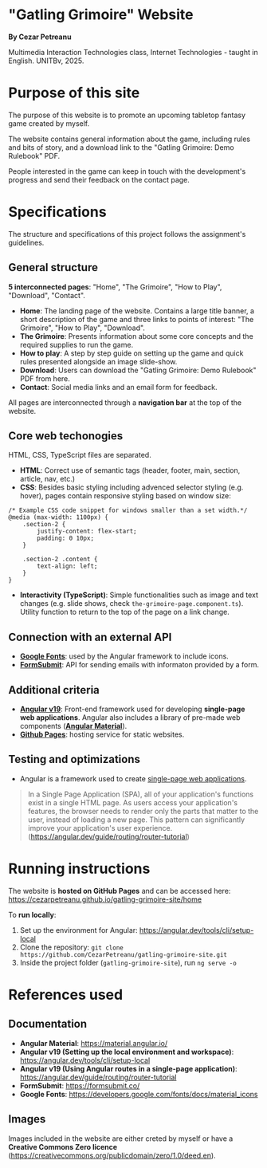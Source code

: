# "Gatling Grimoire" Website

**By Cezar Petreanu**

Multimedia Interaction Technologies class, Internet Technologies - taught in English. UNITBv, 2025.

# Purpose of this site

The purpose of this website is to promote an upcoming tabletop fantasy game created by myself.

The website contains general information about the game, including rules and bits of story, and a download link to the "Gatling Grimoire: Demo Rulebook" PDF.

People interested in the game can keep in touch with the development's progress and send their feedback on the contact page.

# Specifications

The structure and specifications of this project follows the assignment's guidelines.

## General structure

**5 interconnected pages**: "Home", "The Grimoire", "How to Play", "Download", "Contact".
- **Home**: The landing page of the website. Contains a large title banner, a short description of the game and three links to points of interest: "The Grimoire", "How to Play", "Download".
- **The Grimoire**: Presents information about some core concepts and the required supplies to run the game.
- **How to play**: A step by step guide on setting up the game and quick rules presented alongside an image slide-show.
- **Download**: Users can download the "Gatling Grimoire: Demo Rulebook" PDF from here.
- **Contact**: Social media links and an email form for feedback.

All pages are interconnected through a **navigation bar** at the top of the website.

## Core web techonogies
HTML, CSS, TypeScript files are separated.
- **HTML**: Correct use of semantic tags (header, footer, main, section, article, nav, etc.)
- **CSS**: Besides basic styling including advenced selector styling (e.g. hover), pages contain responsive styling based on window size:

```
/* Example CSS code snippet for windows smaller than a set width.*/
@media (max-width: 1100px) {
    .section-2 {
        justify-content: flex-start; 
        padding: 0 10px;
    }

    .section-2 .content {
        text-align: left;
    }
}
```

- **Interactivity (TypeScript)**: Simple functionalities such as image and text changes (e.g. slide shows, check ```the-grimoire-page.component.ts```). Utility function to return to the top of the page on a link change.

## Connection with an external API
- **[Google Fonts](https://developers.google.com/fonts/docs/material_icons)**: used by the Angular framework to include icons.
- **[FormSubmit](https://formsubmit.co/)**: API for sending emails with informaton provided by a form.

## Additional criteria
- **[Angular v19](https://angular.dev/)**: Front-end framework used for developing **single-page web applications**. Angular also includes a library of pre-made web components (**[Angular Material](https://material.angular.io/)**).
- **[Github Pages](https://docs.github.com/en/pages/getting-started-with-github-pages/about-github-pages)**: hosting service for static websites.

## Testing and optimizations
- Angular is a framework used to create [single-page web applications](https://angular.dev/guide/routing/router-tutorial).
> In a Single Page Application (SPA), all of your application's functions exist in a single HTML page. As users access your application's features, the browser needs to render only the parts that matter to the user, instead of loading a new page. This pattern can significantly improve your application's user experience. (https://angular.dev/guide/routing/router-tutorial)

# Running instructions

The website is **hosted on GitHub Pages** and can be accessed here: https://cezarpetreanu.github.io/gatling-grimoire-site/home

To **run locally**:
1. Set up the environment for Angular: https://angular.dev/tools/cli/setup-local 
2. Clone the repository: ```git clone https://github.com/CezarPetreanu/gatling-grimoire-site.git```
3. Inside the project folder (```gatling-grimoire-site```), run ```ng serve -o```

# References used

## Documentation

- **Angular Material**: https://material.angular.io/
- **Angular v19 (Setting up the local environment and workspace)**: https://angular.dev/tools/cli/setup-local
- **Angular v19 (Using Angular routes in a single-page application)**: https://angular.dev/guide/routing/router-tutorial
- **FormSubmit**: https://formsubmit.co/
- **Google Fonts**: https://developers.google.com/fonts/docs/material_icons

## Images
Images included in the website are either creted by myself or have a **Creative Commons Zero licence** (https://creativecommons.org/publicdomain/zero/1.0/deed.en).
